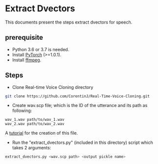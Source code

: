 # Extract Dvectors 
This documents present the steps extract dvectors for speech.

## prerequisite

* Python 3.6 or 3.7 is needed.
* Install [PyTorch](https://pytorch.org/get-started/locally/) (>=1.0.1).
* Install [ffmpeg](https://ffmpeg.org/download.html#get-packages).

## Steps

* Clone Real-time Voice Cloning directory
```bash
git clone https://github.com/CorentinJ/Real-Time-Voice-Cloning.git
```

* Create wav.scp file; which is the ID of the utterance and its path as following:

```
wav_1.wav path/to/wav_1.wav
wav_2.wav path/to/wav_2.wav
```

A [tutorial](https://www.eleanorchodroff.com/tutorial/kaldi/training-acoustic-models.html#create-files-for-datatrain) for the creation of this file.

* Run the "extract_dvectors.py" (included in this directory) script which takes 2 arguments:
```bash
extract_dvectors.py <wav.scp path> <output pickle name>
```

